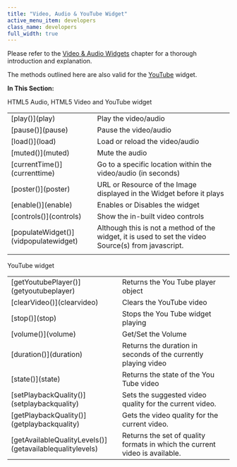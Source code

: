 ```yaml
---
title: "Video, Audio & YouTube Widget"
active_menu_item: developers
class_name: developers
full_width: true
---
```



Please refer to the [Video & Audio Widgets](../../../../product-guide/advanced-important-widgets/video-audio-widgets/) chapter for a thorough introduction and explanation.

The methods outlined here are also valid for the [YouTube](../../../../product-guide/widget-properties-events/advanced/youtube) widget.

**In This Section:**

HTML5 Audio, HTML5 Video and YouTube widget

<table>
<tr>
<td width="182">
[play()](play)

</td>
<td width="8">
</td>
<td width="752">
Play the video/audio

</td>
</tr>
<tr>
<td width="182">
[pause()](pause)

</td>
<td width="8">
</td>
<td width="752">
Pause the video/audio

</td>
</tr>
<tr>
<td width="182">
[load()](load)

</td>
<td width="8">
</td>
<td width="752">
Load or reload the video/audio

</td>
</tr>
<tr>
<td width="182">
[muted()](muted)

</td>
<td width="8">
</td>
<td width="752">
Mute the audio

</td>
</tr>
<tr>
<td width="182">
[currentTime()](currenttime)

</td>
<td width="8">
</td>
<td width="752">
Go to a specific location within the video/audio (in seconds)

</td>
</tr>
<tr>
<td width="182">
[poster()](poster)

</td>
<td width="8">
</td>
<td width="752">
URL or Resource of the Image displayed in the Widget before it plays

</td>
</tr>
<tr>
<td width="182">
[enable()](enable)

</td>
<td width="8">
</td>
<td width="752">
Enables or Disables the widget

</td>
</tr>
<tr>
<td width="182">
[controls()](controls)

</td>
<td width="8">
</td>
<td width="752">
Show the in-built video controls

</td>
</tr>
<tr>
<td width="182">
[populateWidget()](vidpopulatewidget)

</td>
<td width="8">
</td>
<td width="752">
Although this is not a method of the widget, it is used to set the video Source(s) from javascript.

</td>
</tr>
<tr>
<td width="182">
</td>
<td width="8">
</td>
<td width="752">
</td>
</tr>
</table>

YouTube widget

<table>
<tr>
<td width="182">
[getYoutubePlayer()](getyoutubeplayer)

</td>
<td width="8">
</td>
<td width="752">
Returns the You Tube player object

</td>
</tr>
<tr>
<td width="182">
[clearVideo()](clearvideo)

</td>
<td width="8">
</td>
<td width="752">
Clears the YouTube video

</td>
</tr>
<tr>
<td width="182">
[stop()](stop)

</td>
<td width="8">
</td>
<td width="752">
Stops the You Tube widget playing

</td>
</tr>
<tr>
<td width="182">
[volume()](volume)

</td>
<td width="8">
</td>
<td width="752">
Get/Set the Volume

</td>
</tr>
<tr>
<td width="182">
[duration()](duration)

</td>
<td width="8">
</td>
<td width="752">
Returns the duration in seconds of the currently playing video

</td>
</tr>
<tr>
<td width="182">
[state()](state)

</td>
<td width="8">
</td>
<td width="752">
Returns the state of the You Tube video

</td>
</tr>
<tr>
<td width="182">
[setPlaybackQuality()](setplaybackquality)

</td>
<td width="8">
</td>
<td width="752">
Sets the suggested video quality for the current video.

</td>
</tr>
<tr>
<td width="182">
[getPlaybackQuality()](getplaybackquality)

</td>
<td width="8">
</td>
<td width="752">
Gets the video quality for the current video.

</td>
</tr>
<tr>
<td width="182">
[getAvailableQualityLevels()](getavailablequalitylevels)

</td>
<td width="8">
</td>
<td width="752">
Returns the set of quality formats in which the current video is available.

</td>
</tr>
</table>
